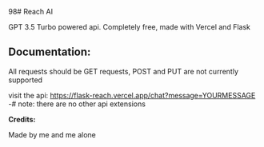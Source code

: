 98# Reach AI

GPT 3.5 Turbo powered api. Completely free, made with Vercel and Flask

## Documentation: 

All requests should be GET requests, POST and PUT are not currently supported

visit the api: https://flask-reach.vercel.app/chat?message=YOURMESSAGE
-# note: there are no other api extensions

**Credits:**

Made by me and me alone
